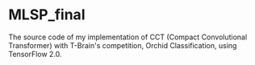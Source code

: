 # MLSP_final
The source code of my implementation of CCT (Compact Convolutional Transformer) with T-Brain's competition, Orchid Classification, using TensorFlow 2.0.
